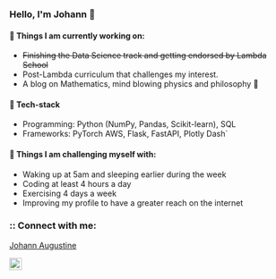 ### Hello, I'm Johann 👋


#### 🔭 Things I am currently working on: 
- <s>Finishing the Data Science track and getting endorsed by Lambda School</s>
- Post-Lambda curriculum that challenges my interest. 
- A blog on Mathematics, mind blowing physics and philosophy 🚀

#### :genie: Tech-stack
- Programming: Python (NumPy, Pandas, Scikit-learn), SQL 
- Frameworks: PyTorch AWS, Flask, FastAPI, Plotly Dash`

#### :muscle: Things I am challenging myself with:
- Waking up at 5am and sleeping earlier during the week
- Coding at least 4 hours a day
- Exercising 4 days a week
- Improving my profile to have a greater reach on the internet 

### :: Connect with me:
<div class="LI-profile-badge"  data-version="v1" data-size="medium" data-locale="en_US" data-type="horizontal" data-theme="dark" data-vanity="johannaugustine"><a class="LI-simple-link" href='https://www.linkedin.com/in/johannaugustine?trk=profile-badge'>Johann Augustine</a></div>

<a href="https://linktr.ee/Johann_augustine"><img align="left" alt="Johann linktree" width="22px" src="https://www.flaticon.com/svg/static/icons/svg/41/41991.svg"/></a>


<!--
**jhnnxyzptlk/jhnnxyzptlk** is a ✨ _special_ ✨ repository because its `README.md` (this file) appears on your GitHub profile.


